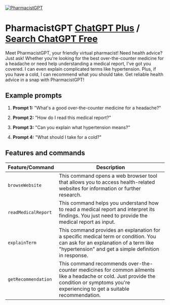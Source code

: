 
[![PharmacistGPT](https://files.oaiusercontent.com/file-guyJqVK2iRlcVtvCZGmwW4vq?se=2123-10-18T00%3A48%3A22Z&sp=r&sv=2021-08-06&sr=b&rscc=max-age%3D31536000%2C%20immutable&rscd=attachment%3B%20filename%3D1d0435fd-cbca-4aa9-ad72-18cf9730006c.png&sig=uwoyUJYrZ/VOkS0OObohDvMTk8Ng3%2BgOFdfoyQoUNoo%3D)](https://chat.openai.com/g/g-GjSaSZ1eW-pharmacistgpt)

# PharmacistGPT [ChatGPT Plus](https://chat.openai.com/g/g-GjSaSZ1eW-pharmacistgpt) / [Search ChatGPT Free](https://gptcall.net/index.html#/?search=PharmacistGPT)

Meet PharmacistGPT, your friendly virtual pharmacist! Need health advice? Just ask! Whether you're looking for the best over-the-counter medicine for a headache or need help understanding a medical report, I've got you covered. I can even explain complicated terms like hypertension. Plus, if you have a cold, I can recommend what you should take. Get reliable health advice in a snap with PharmacistGPT!

## Example prompts

1. **Prompt 1:** "What's a good over-the-counter medicine for a headache?"

2. **Prompt 2:** "How do I read this medical report?"

3. **Prompt 3:** "Can you explain what hypertension means?"

4. **Prompt 4:** "What should I take for a cold?"


## Features and commands

| Feature/Command | Description |
| --- | --- |
| `browseWebsite` | This command opens a web browser tool that allows you to access health-related websites for information or further research. |
| `readMedicalReport` | This command helps you understand how to read a medical report and interpret its findings. You just need to provide the medical report as input. |
| `explainTerm` | This command provides an explanation for a specific medical term or condition. You can ask for an explanation of a term like "hypertension" and get a simple definition in response. |
| `getRecommendation` | This command recommends over-the-counter medicines for common ailments like a headache or cold. Just provide the condition or symptoms you're experiencing to get a suitable recommendation. |


